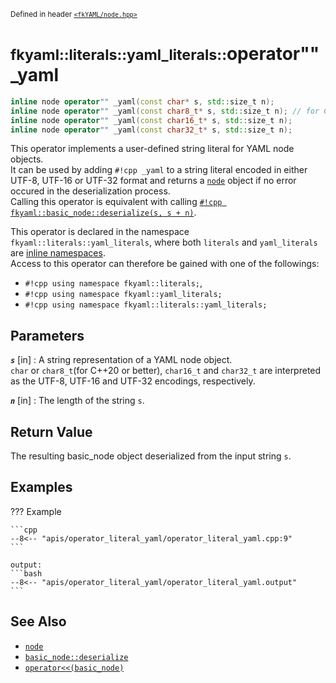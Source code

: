 <small>Defined in header [`<fkYAML/node.hpp>`](https://github.com/fktn-k/fkYAML/blob/develop/include/fkYAML/node.hpp)</small>

# <small>fkyaml::literals::yaml_literals::</small>operator"" _yaml

```cpp
inline node operator"" _yaml(const char* s, std::size_t n);
inline node operator"" _yaml(const char8_t* s, std::size_t n); // for C++20 or better
inline node operator"" _yaml(const char16_t* s, std::size_t n);
inline node operator"" _yaml(const char32_t* s, std::size_t n);
```

This operator implements a user-defined string literal for YAML node objects.  
It can be used by adding `#!cpp _yaml` to a string literal encoded in either UTF-8, UTF-16 or UTF-32 format and returns a [`node`](basic_node/node.md) object if no error occured in the deserialization process.  
Calling this operator is equivalent with calling [`#!cpp fkyaml::basic_node::deserialize(s, s + n)`](basic_node/deserialize.md).

This operator is declared in the namespace `fkyaml::literals::yaml_literals`, where both `literals` and `yaml_literals` are [inline namespaces](https://en.cppreference.com/w/cpp/language/namespace#Inline_namespaces).  
Access to this operator can therefore be gained with one of the followings:  

* `#!cpp using namespace fkyaml::literals;`,
* `#!cpp using namespace fkyaml::yaml_literals;`
* `#!cpp using namespace fkyaml::literals::yaml_literals;`

## **Parameters**

***`s`*** [in]
:   A string representation of a YAML node object.  
    `char` or `char8_t`(for C++20 or better), `char16_t` and `char32_t` are interpreted as the UTF-8, UTF-16 and UTF-32 encodings, respectively.

***`n`*** [in]
:   The length of the string `s`.

## **Return Value**

The resulting basic_node object deserialized from the input string `s`.  

## **Examples**

??? Example

    ```cpp
    --8<-- "apis/operator_literal_yaml/operator_literal_yaml.cpp:9"
    ```

    output:
    ```bash
    --8<-- "apis/operator_literal_yaml/operator_literal_yaml.output"
    ```

## **See Also**

* [`node`](basic_node/node.md)
* [`basic_node::deserialize`](basic_node/deserialize.md)
* [`operator<<(basic_node)`](basic_node/insertion_operator.md)
